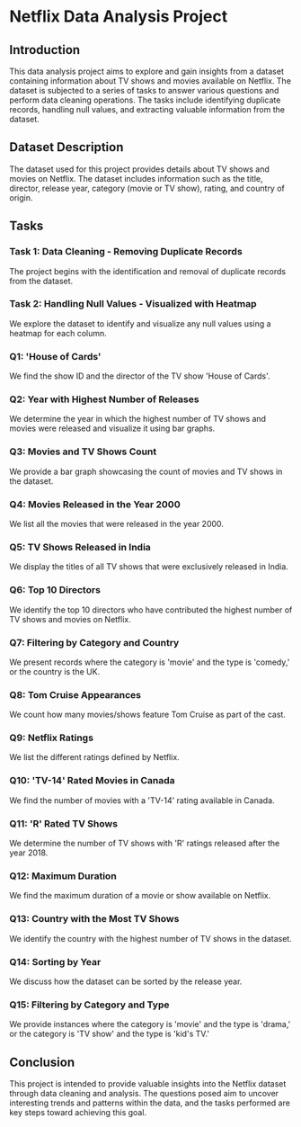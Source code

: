 # Netflix Data Analysis Project

## Introduction

This data analysis project aims to explore and gain insights from a dataset containing information about TV shows and movies available on Netflix. The dataset is subjected to a series of tasks to answer various questions and perform data cleaning operations. The tasks include identifying duplicate records, handling null values, and extracting valuable information from the dataset.

## Dataset Description

The dataset used for this project provides details about TV shows and movies on Netflix. The dataset includes information such as the title, director, release year, category (movie or TV show), rating, and country of origin.

## Tasks

### Task 1: Data Cleaning - Removing Duplicate Records

The project begins with the identification and removal of duplicate records from the dataset.

### Task 2: Handling Null Values - Visualized with Heatmap

We explore the dataset to identify and visualize any null values using a heatmap for each column.

### Q1: 'House of Cards'

We find the show ID and the director of the TV show 'House of Cards'.

### Q2: Year with Highest Number of Releases

We determine the year in which the highest number of TV shows and movies were released and visualize it using bar graphs.

### Q3: Movies and TV Shows Count

We provide a bar graph showcasing the count of movies and TV shows in the dataset.

### Q4: Movies Released in the Year 2000

We list all the movies that were released in the year 2000.

### Q5: TV Shows Released in India

We display the titles of all TV shows that were exclusively released in India.

### Q6: Top 10 Directors

We identify the top 10 directors who have contributed the highest number of TV shows and movies on Netflix.

### Q7: Filtering by Category and Country

We present records where the category is 'movie' and the type is 'comedy,' or the country is the UK.

### Q8: Tom Cruise Appearances

We count how many movies/shows feature Tom Cruise as part of the cast.

### Q9: Netflix Ratings

We list the different ratings defined by Netflix.

### Q10: 'TV-14' Rated Movies in Canada

We find the number of movies with a 'TV-14' rating available in Canada.

### Q11: 'R' Rated TV Shows

We determine the number of TV shows with 'R' ratings released after the year 2018.

### Q12: Maximum Duration

We find the maximum duration of a movie or show available on Netflix.

### Q13: Country with the Most TV Shows

We identify the country with the highest number of TV shows in the dataset.

### Q14: Sorting by Year

We discuss how the dataset can be sorted by the release year.

### Q15: Filtering by Category and Type

We provide instances where the category is 'movie' and the type is 'drama,' or the category is 'TV show' and the type is 'kid's TV.'

## Conclusion

This project is intended to provide valuable insights into the Netflix dataset through data cleaning and analysis. The questions posed aim to uncover interesting trends and patterns within the data, and the tasks performed are key steps toward achieving this goal.
